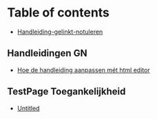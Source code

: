 # Table of contents

* [Handleiding-gelinkt-notuleren](README.md)

## Handleidingen GN

* [Hoe de handleiding aanpassen mét html editor](handleidingen-gn/untitled.md)

## TestPage Toegankelijkheid

* [Untitled](testpage-toegankelijkheid/untitled.md)

